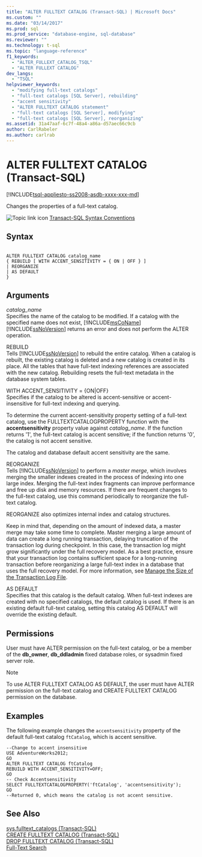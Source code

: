 ```yaml
---
title: "ALTER FULLTEXT CATALOG (Transact-SQL) | Microsoft Docs"
ms.custom: ""
ms.date: "03/14/2017"
ms.prod: sql
ms.prod_service: "database-engine, sql-database"
ms.reviewer: ""
ms.technology: t-sql
ms.topic: "language-reference"
f1_keywords: 
  - "ALTER_FULLEXT_CATALOG_TSQL"
  - "ALTER FULLEXT CATALOG"
dev_langs: 
  - "TSQL"
helpviewer_keywords: 
  - "modifying full-text catalogs"
  - "full-text catalogs [SQL Server], rebuilding"
  - "accent sensitivity"
  - "ALTER FULLTEXT CATALOG statement"
  - "full-text catalogs [SQL Server], modifying"
  - "full-text catalogs [SQL Server], reorganizing"
ms.assetid: 31a47aaf-6c7f-48a4-a86a-d57aec66c9cb
author: CarlRabeler
ms.author: carlrab
---
```

# ALTER FULLTEXT CATALOG (Transact-SQL)
[!INCLUDE[tsql-appliesto-ss2008-asdb-xxxx-xxx-md](../../includes/tsql-appliesto-ss2008-asdb-xxxx-xxx-md.md)]

  Changes the properties of a full-text catalog.  
  
 ![Topic link icon](../../database-engine/configure-windows/media/topic-link.gif "Topic link icon") [Transact-SQL Syntax Conventions](../../t-sql/language-elements/transact-sql-syntax-conventions-transact-sql.md)  
  
## Syntax  
  
```syntaxsql
  
ALTER FULLTEXT CATALOG catalog_name   
{ REBUILD [ WITH ACCENT_SENSITIVITY = { ON | OFF } ]  
| REORGANIZE  
| AS DEFAULT   
}  
```  
  
## Arguments  
 *catalog_name*  
 Specifies the name of the catalog to be modified. If a catalog with the specified name does not exist, [!INCLUDE[msCoName](../../includes/msconame-md.md)] [!INCLUDE[ssNoVersion](../../includes/ssnoversion-md.md)] returns an error and does not perform the ALTER operation.  
  
 REBUILD  
 Tells [!INCLUDE[ssNoVersion](../../includes/ssnoversion-md.md)] to rebuild the entire catalog. When a catalog is rebuilt, the existing catalog is deleted and a new catalog is created in its place. All the tables that have full-text indexing references are associated with the new catalog. Rebuilding resets the full-text metadata in the database system tables.  
  
 WITH ACCENT_SENSITIVITY = {ON|OFF}  
 Specifies if the catalog to be altered is accent-sensitive or accent-insensitive for full-text indexing and querying.  
  
 To determine the current accent-sensitivity property setting of a full-text catalog, use the FULLTEXTCATALOGPROPERTY function with the **accentsensitivity** property value against *catalog_name*. If the function returns '1', the full-text catalog is accent sensitive; if the function returns '0', the catalog is not accent sensitive.  
  
 The catalog and database default accent sensitivity are the same.  
  
 REORGANIZE  
 Tells [!INCLUDE[ssNoVersion](../../includes/ssnoversion-md.md)] to perform a *master merge*, which involves merging the smaller indexes created in the process of indexing into one large index. Merging the full-text index fragments can improve performance and free up disk and memory resources. If there are frequent changes to the full-text catalog, use this command periodically to reorganize the full-text catalog.  
  
 REORGANIZE also optimizes internal index and catalog structures.  
  
 Keep in mind that, depending on the amount of indexed data, a master merge may take some time to complete. Master merging a large amount of data can create a long running transaction, delaying truncation of the transaction log during checkpoint. In this case, the transaction log might grow significantly under the full recovery model. As a best practice, ensure that your transaction log contains sufficient space for a long-running transaction before reorganizing a large full-text index in a database that uses the full recovery model. For more information, see [Manage the Size of the Transaction Log File](../../relational-databases/logs/manage-the-size-of-the-transaction-log-file.md).  
  
 AS DEFAULT  
 Specifies that this catalog is the default catalog. When full-text indexes are created with no specified catalogs, the default catalog is used. If there is an existing default full-text catalog, setting this catalog AS DEFAULT will override the existing default.  
  
## Permissions  
 User must have ALTER permission on the full-text catalog, or be a member of the **db_owner**, **db_ddladmin** fixed database roles, or sysadmin fixed server role.  
  
> [!NOTE]  
>  To use ALTER FULLTEXT CATALOG AS DEFAULT, the user must have ALTER permission on the full-text catalog and CREATE FULLTEXT CATALOG permission on the database.  
  
## Examples  
 The following example changes the `accentsensitivity` property of the default full-text catalog `ftCatalog`, which is accent sensitive.  
  
```  
--Change to accent insensitive  
USE AdventureWorks2012;  
GO  
ALTER FULLTEXT CATALOG ftCatalog   
REBUILD WITH ACCENT_SENSITIVITY=OFF;  
GO  
-- Check Accentsensitivity  
SELECT FULLTEXTCATALOGPROPERTY('ftCatalog', 'accentsensitivity');  
GO  
--Returned 0, which means the catalog is not accent sensitive.  
```  
  
## See Also  
 [sys.fulltext_catalogs &#40;Transact-SQL&#41;](../../relational-databases/system-catalog-views/sys-fulltext-catalogs-transact-sql.md)   
 [CREATE FULLTEXT CATALOG &#40;Transact-SQL&#41;](../../t-sql/statements/create-fulltext-catalog-transact-sql.md)   
 [DROP FULLTEXT CATALOG &#40;Transact-SQL&#41;](../../t-sql/statements/drop-fulltext-catalog-transact-sql.md)   
 [Full-Text Search](../../relational-databases/search/full-text-search.md)  
  
  
